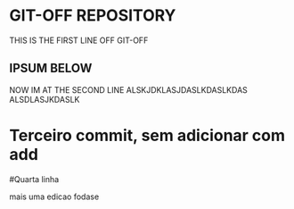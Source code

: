 # GIT-OFF REPOSITORY
THIS IS THE FIRST LINE OFF GIT-OFF

## IPSUM BELOW
NOW IM AT THE SECOND LINE
ALSKJDKLASJDASLKDASLKDAS
ALSDLASJKDASLK

# Terceiro commit, sem adicionar com add

#Quarta linha

mais uma edicao fodase
